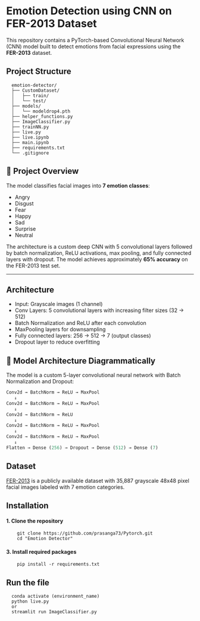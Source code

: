 # Emotion Detection using CNN on FER-2013 Dataset

This repository contains a PyTorch-based Convolutional Neural Network (CNN) model built to detect emotions from facial expressions using the **FER-2013** dataset.

## Project Structure 

      emotion-detector/
      ├── CustomDataset/
      │   ├── train/
      │   └── test/
      ├── models/
      │   └── modeldrop4.pth
      ├── helper_functions.py
      ├── ImageClassifier.py
      ├── trainNN.py
      ├── live.py
      ├── live.ipynb
      ├── main.ipynb
      ├── requirements.txt
      └── .gitignore



## 🚀 Project Overview

The model classifies facial images into **7 emotion classes**:
- Angry
- Disgust
- Fear
- Happy
- Sad
- Surprise
- Neutral

The architecture is a custom deep CNN with 5 convolutional layers followed by batch normalization, ReLU activations, max pooling, and fully connected layers with dropout. The model achieves approximately **65% accuracy** on the FER-2013 test set.

---

## Architecture

- Input: Grayscale images (1 channel)
- Conv Layers: 5 convolutional layers with increasing filter sizes (32 → 512)
- Batch Normalization and ReLU after each convolution
- MaxPooling layers for downsampling
- Fully connected layers: 256 → 512 → 7 (output classes)
- Dropout layer to reduce overfitting

## 🧠 Model Architecture Diagrammatically

The model is a custom 5-layer convolutional neural network with Batch Normalization and Dropout:

```python
Conv2d → BatchNorm → ReLU → MaxPool  
   ↓  
Conv2d → BatchNorm → ReLU → MaxPool  
   ↓  
Conv2d → BatchNorm → ReLU  
   ↓  
Conv2d → BatchNorm → ReLU → MaxPool  
   ↓  
Conv2d → BatchNorm → ReLU → MaxPool  
   ↓  
Flatten → Dense (256) → Dropout → Dense (512) → Dense (7)

```

## Dataset

[FER-2013](https://www.kaggle.com/datasets/msambare/fer2013) is a publicly available dataset with 35,887 grayscale 48x48 pixel facial images labeled with 7 emotion categories.

## Installation

#### 1. Clone the repository
        git clone https://github.com/prasanga73/Pytorch.git
        cd "Emotion Detector"

#### 3. Install required packages
        pip install -r requirements.txt

## Run the file
      conda activate (environment_name)
      python live.py 
      or
      streamlit run ImageClassifier.py